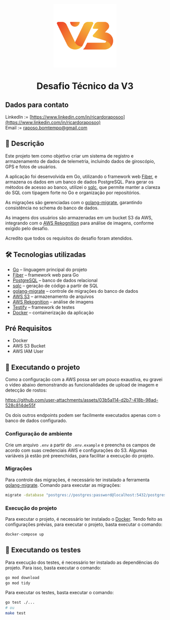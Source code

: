 <p align="center">
    <img src="./.github/logo.png" width="200px">
</p>

<h1 align="center" style="font-weight: bold;">Desafio Técnico da V3</h1>

## Dados para contato

LinkedIn := [https://www.linkedin.com/in/ricardoraposoo](https://www.linkedin.com/in/ricardoraposoo)
<br/>
Email := raposo.bomtempo@gmail.com

## 📝 Descrição

Este projeto tem como objetivo criar um sistema de registro e armazenamento de dados de telemetria, incluindo dados de giroscópio, GPS e fotos de usuários.

A aplicação foi desenvolvida em Go, utilizando o framework web [Fiber](https://gofiber.io/), e armazena os dados em um banco de dados PostgreSQL. Para gerar os métodos de acesso ao banco, utilizei o [sqlc](https://docs.sqlc.dev/), que permite manter a clareza do SQL com tipagem forte no Go e organização por repositórios. 

As migrações são gerenciadas com o [golang-migrate](https://github.com/golang-migrate/migrate), garantindo consistência no schema do banco de dados.

As imagens dos usuários são armazenadas em um bucket S3 da AWS, integrando com o [AWS Rekognition](https://aws.amazon.com/rekognition/) para análise de imagens, conforme exigido pelo desafio.

Acredito que todos os requisitos do desafio foram atendidos.

## 🛠 Tecnologias utilizadas

- [Go](https://golang.org/) – linguagem principal do projeto
- [Fiber](https://gofiber.io/) – framework web para Go
- [PostgreSQL](https://www.postgresql.org/) – banco de dados relacional
- [sqlc](https://docs.sqlc.dev/) – geração de código a partir de SQL
- [golang-migrate](https://github.com/golang-migrate/migrate) – controle de migrações do banco de dados
- [AWS S3](https://aws.amazon.com/s3/) – armazenamento de arquivos
- [AWS Rekognition](https://aws.amazon.com/rekognition/) – análise de imagens
- [Testify](https://github.com/stretchr/testify) – framework de testes
- [Docker](https://www.docker.com/) – containerização da aplicação

## Pré Requisitos

- Docker
- AWS S3 Bucket
- AWS IAM User

## 🚀 Executando o projeto

Como a configuração com a AWS possa ser um pouco exaustiva, eu gravei o vídeo abaixo demonstrando as funcionalidades de upload de imagem e detecção de rostos:


https://github.com/user-attachments/assets/03b5a114-d2b7-418b-98ad-528c814de55f


Os dois outros endpoints podem ser facilmente executados apenas com o banco de dados configurado.

### Configuração de ambiente

Crie um arquivo `.env` a partir do `.env.example` e preencha os campos de acordo com suas credenciais AWS e configurações do S3.
Algumas variáveis já estão pré preenchidas, para facilitar a execução do projeto.

### Migrações

Para controle das migrações, é necessário ter instalado a ferramenta [golang-migrate](https://github.com/golang-migrate/migrate).
Comando para executar as migrações:
```bash
migrate -database "postgres://postgres:password@localhost:5432/postgres?sslmode=disable" -path db/migrations up
```

### Execução do projeto

Para executar o projeto, é necessário ter instalado o [Docker](https://docs.docker.com/get-docker/).
Tendo feito as configurações prévias, para executar o projeto, basta executar o comando:
```bash
docker-compose up
```


##  📝 Executando os testes

Para execução dos testes, é necessário ter instalado as dependências do projeto.
Para isso, basta executar o comando:
```bash
go mod download
go mod tidy
```

Para executar os testes, basta executar o comando:
```bash
go test ./...
# ou 
make test
```
